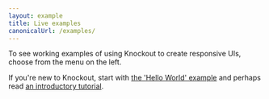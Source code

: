 ```yaml
---
layout: example
title: Live examples
canonicalUrl: /examples/
---
```


To see working examples of using Knockout to create responsive UIs, choose from the menu on the left.

If you're new to Knockout, start with [the 'Hello World' example](helloWorld.html) and perhaps read [an introductory tutorial](../documentation/introduction.html).